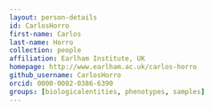 ```yaml
---
layout: person-details
id: CarlosHorro
first-name: Carlos
last-name: Horro
collection: people
affiliation: Earlham Institute, UK
homepage: http://www.earlham.ac.uk/carlos-horro
github_username: CarlosHorro
orcid: 0000-0002-0386-6390
groups: [biologicalentities, phenotypes, samples]
---
```


